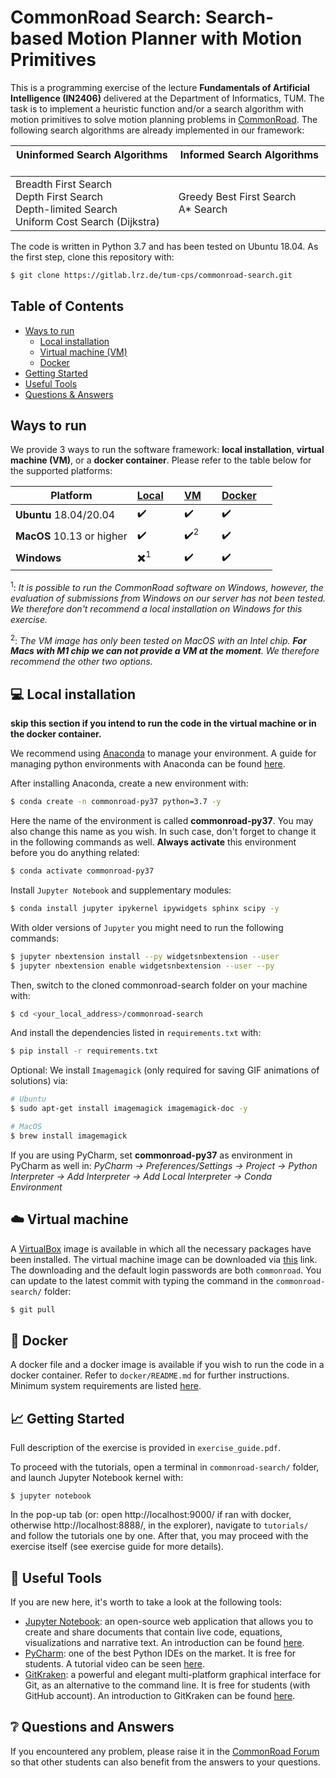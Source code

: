 # CommonRoad Search: Search-based Motion Planner with Motion Primitives

This is a programming exercise of the lecture **Fundamentals of Artificial Intelligence (IN2406)** delivered at the Department of Informatics, TUM. The task is to implement a heuristic function and/or a search algorithm with motion primitives to solve motion planning problems in [CommonRoad](https://commonroad.in.tum.de/). The following search algorithms are already implemented in our framework:

|Uninformed Search Algorithms &nbsp; &nbsp; &nbsp; &nbsp; &nbsp; &nbsp; | Informed Search Algorithms &nbsp; &nbsp; &nbsp; &nbsp; &nbsp; &nbsp;|
|-----------------------------|---------------------------|
|Breadth First Search <br /> Depth First Search <br /> Depth-limited Search <br />   Uniform Cost Search (Dijkstra)      |Greedy Best First Search <br />  A* Search                  |

The code is written in Python 3.7 and has been tested on Ubuntu 18.04. As the first step, clone this repository with:

```sh
$ git clone https://gitlab.lrz.de/tum-cps/commonroad-search.git
```

## Table of Contents
* [Ways to run](#ways-to-run)
    * [Local installation](#computer-local-installation)
    * [Virtual machine (VM)](#cloud-virtual-machine)
    * [Docker](#whale-docker)
* [Getting Started](#chart_with_upwards_trend-getting-started)
* [Useful Tools](#wrench-useful-tools)
* [Questions & Answers](#grey_question-questions-and-answers)

## Ways to run

We provide 3 ways to run the software framework: **local installation**, **virtual machine (VM)**, or a **docker container**. Please refer to the table below for the supported platforms:

| Platform                | [Local](#computer-local-installation) &nbsp; &nbsp; | [VM](#cloud-virtual-machine) &nbsp; &nbsp; | [Docker](#whale-docker) &nbsp; &nbsp; |
| --------------------------- | ----------------- | ------------------| -----------------|
| **Ubuntu** 18.04/20.04      | :heavy_check_mark:| :heavy_check_mark:|:heavy_check_mark:|
| **MacOS** 10.13 or higher   | :heavy_check_mark:| :heavy_check_mark:<sup>2</sup>|:heavy_check_mark:|
| **Windows**                 | :heavy_multiplication_x:<sup>1</sup> | :heavy_check_mark:|:heavy_check_mark:|

<sup>1</sup>: _It is possible to run the CommonRoad software on Windows, however, the evaluation of submissions from Windows on our server
has not been tested. We therefore don't recommend a local installation on Windows for this exercise._

<sup>2</sup>: _The VM image has only been tested on MacOS with an Intel chip. **For Macs with M1 chip we can not provide a VM at the moment**. We therefore recommend the other two options._


## :computer: Local installation

**skip this section if you intend to run the code in the virtual machine or in the docker container.**

We recommend using [Anaconda](https://www.anaconda.com/) to manage your environment. A guide for managing python environments with Anaconda can be found [here](https://conda.io/projects/conda/en/latest/user-guide/tasks/manage-environments.html).

After installing Anaconda, create a new environment with:
``` sh
$ conda create -n commonroad-py37 python=3.7 -y
```

Here the name of the environment is called **commonroad-py37**. You may also change this name as you wish. In such case, don't forget to change it in the following commands as well. **Always activate** this environment before you do anything related:

```sh
$ conda activate commonroad-py37
```
Install `Jupyter Notebook` and supplementary modules:
```sh
$ conda install jupyter ipykernel ipywidgets sphinx scipy -y
```

With older versions of `Jupyter` you might need to run the following commands:
```sh
$ jupyter nbextension install --py widgetsnbextension --user
$ jupyter nbextension enable widgetsnbextension --user --py
```
Then, switch to the cloned commonroad-search folder on your machine with:
```sh
$ cd <your_local_address>/commonroad-search
```

And install the dependencies listed in `requirements.txt` with:
```sh
$ pip install -r requirements.txt
```

Optional: We install `Imagemagick` (only required for saving GIF animations of solutions) via:

```sh
# Ubuntu
$ sudo apt-get install imagemagick imagemagick-doc -y

# MacOS
$ brew install imagemagick
```

If you are using PyCharm, set **commonroad-py37** as environment in PyCharm as well in: _PyCharm -> Preferences/Settings -> Project -> Python Interpreter -> Add Interpreter -> Add Local Interpreter 
-> Conda Environment_


## :cloud: Virtual machine
A [VirtualBox](https://www.virtualbox.org/) image is available in which all the necessary packages have been installed. 
The virtual machine image can be downloaded via [this](https://syncandshare.lrz.de/getlink/fiSp5VWNaA17aePvZvNZZR/LUbuntu18.04_VirturalBox_2021AI%5B01.12.21%5D.zip) link. 
The downloading and the default login passwords are both `commonroad`. 
You can update to the latest commit with typing the command in the `commonroad-search/` folder:

```sh
$ git pull
```


## :whale: Docker
A docker file and a docker image is available if you wish to run the code in a docker container. 
Refer to `docker/README.md` for further instructions. Minimum system requirements are listed [here](https://docs.docker.com/desktop/).




## :chart_with_upwards_trend: Getting Started

Full description of the exercise is provided in `exercise_guide.pdf`. 

To proceed with the tutorials, open a terminal in `commonroad-search/` folder, and launch Jupyter Notebook kernel with:

```shell
$ jupyter notebook
```

In the pop-up tab (or: open http://localhost:9000/ if ran with docker, otherwise http://localhost:8888/, in the explorer), navigate to `tutorials/` and follow the tutorials one by one. After that, you may proceed with the exercise itself (see exercise guide for more details).

## :wrench: Useful Tools
If you are new here, it's worth to take a look at the following tools:
- [Jupyter Notebook](): an open-source web application that allows you to create and share documents that contain live code, equations, visualizations and narrative text. An introduction can be found [here](https://realpython.com/jupyter-notebook-introduction/).
- [PyCharm](https://www.jetbrains.com/pycharm/): one of the best Python IDEs on the market. It is free for students. A tutorial video can be seen [here](https://www.youtube.com/watch?v=56bPIGf4us0&list=PLX4nwNAsU8OJUuLvmUvxpg-bdPqYVODGU).
- [GitKraken](https://www.gitkraken.com/): a powerful and elegant multi-platform graphical interface for Git, as an alternative to the command line. It is free for students (with GitHub account). An introduction to GitKraken can be found [here](https://www.youtube.com/c/Gitkraken/playlists).
## :grey_question: Questions and Answers 

If you encountered any problem, please raise it in the [CommonRoad Forum](https://commonroad.in.tum.de/forum/) so that other students can also benefit from the answers to your questions.
